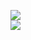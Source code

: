 [![](https://img.shields.io/badge/Made%20With-Github%20Spray-lightgrey.svg?style=for-the-badge&logo=github)](https://github.com/Annihil/github-spray#25194)  
[![](https://i.imgur.com/2DrTn0Z.gif)](https://github.com/Annihil/github-spray)